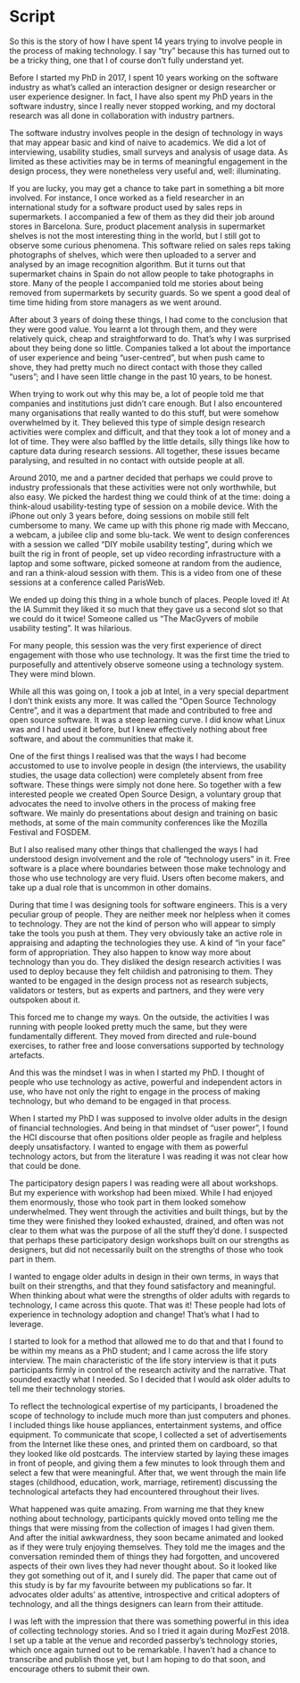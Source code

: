 # Script

So this is the story of how I have spent 14 years trying to involve people in the process of making technology. I say “try” because this has turned out to be a tricky thing, one that I of course don’t fully understand yet. 

Before I started my PhD in 2017, I spent 10 years working on the software industry as what’s called an interaction designer or design researcher or user experience designer. In fact, I have also spent my PhD years in the software industry, since I really never stopped working, and my doctoral research was all done in collaboration with industry partners. 

The software industry involves people in the design of technology in ways that may appear basic and kind of naive to academics. We did a lot of interviewing, usability studies, small surveys and analysis of usage data. As limited as these activities may be in terms of meaningful engagement in the design process, they were nonetheless very useful and, well: illuminating.

If you are lucky, you may get a chance to take part in something a bit more involved. For instance, I once worked as a field researcher in an international study for a software product used by sales reps in supermarkets. I accompanied a few of them as they did their job around stores in Barcelona. Sure, product placement analysis in supermarket shelves is not the most interesting thing in the world, but I still got to observe some curious phenomena. This software relied on sales reps taking photographs of shelves, which were then uploaded to a server and analysed by an image recognition algorithm. But it turns out that supermarket chains in Spain do not allow people to take photographs in store. Many of the people I accompanied told me stories about being removed from supermarkets by security guards. So we spent a good deal of time time hiding from store managers as we went around.

After about 3 years of doing these things, I had come to the conclusion that they were good value. You learnt a lot through them, and they were relatively quick, cheap and straightforward to do. That’s why I was surprised about they being done so little. Companies talked a lot about the importance of user experience and being “user-centred”, but when push came to shove, they had pretty much no direct contact with those they called “users”; and I have seen little change in the past 10 years, to be honest.

When trying to work out why this may be, a lot of people told me that companies and institutions just didn’t care enough. But I also encountered many organisations that really wanted to do this stuff, but were somehow overwhelmed by it. They believed this type of simple design research activities were complex and difficult, and that they took a lot of money and a lot of time. They were also baffled by the little details, silly things like how to capture data during research sessions. All together, these issues became paralysing, and resulted in no contact with outside people at all.

Around 2010, me and a partner decided that perhaps we could prove to industry professionals that these activities were not only worthwhile, but also easy. We picked the hardest thing we could think of at the time: doing a think-aloud usability-testing type of session on a mobile device. With the iPhone out only 3 years before, doing sessions on mobile still felt cumbersome to many. We came up with this phone rig made with Meccano, a webcam, a jubilee clip and some blu-tack. We went to design conferences with a session we called “DIY mobile usability testing”, during which we built the rig in front of people, set up video recording infrastructure with a laptop and some software, picked someone at random from the audience, and ran a think-aloud session with them. This is a video from one of these sessions at a conference called ParisWeb.

We ended up doing this thing in a whole bunch of places. People loved it! At the IA Summit they liked it so much that they gave us a second slot so that we could do it twice! Someone called us “The MacGyvers of mobile usability testing”. It was hilarious. 

For many people, this session was the very first experience of direct engagement with those who use technology. It was the first time the tried to purposefully and attentively observe someone using a technology system. They were mind blown. 

While all this was going on, I took a job at Intel, in a very special department I don’t think exists any more. It was called the “Open Source Technology Centre”, and it was a department that made and contributed to free and open source software. It was a steep learning curve. I did know what Linux was and I had used it before, but I knew effectively nothing about free software, and about the communities that make it. 

One of the first things I realised was that the ways I had become accustomed to use to involve people in design (the interviews, the usability studies, the usage data collection) were completely absent from free software. These things were simply not done here. So together with a few interested people we created Open Source Design, a voluntary group that advocates the need to involve others in the process of making free software. We mainly do presentations about design and training on basic methods, at some of the main community conferences like the Mozilla Festival and FOSDEM.

But I also realised many other things that challenged the ways I had understood design involvement and the role of “technology users” in it. Free software is a place where boundaries between those make technology and those who use technology are very fluid. Users often become makers, and take up a dual role that is uncommon in other domains. 

During that time I was designing tools for software engineers. This is a very peculiar group of people. They are neither meek nor helpless when it comes to technology. They are not the kind of person who will appear to simply take the tools you push at them. They very obviously take an active role in appraising and adapting the technologies they use. A kind of “in your face” form of appropriation. They also happen to know way more about technology than you do. They disliked the design research activities I was used to deploy because they felt childish and patronising to them. They wanted to be engaged in the design process not as research subjects, validators or testers, but as experts and partners, and they were very outspoken about it. 

This forced me to change my ways. On the outside, the activities I was running with people looked pretty much the same, but they were fundamentally different. They moved from directed and rule-bound exercises, to rather free and loose conversations supported by technology artefacts. 

And this was the mindset I was in when I started my PhD. I thought of people who use technology as active, powerful and independent actors in use, who have not only the right to engage in the process of making technology, but who demand to be engaged in that process. 

When I started my PhD I was supposed to involve older adults in the design of financial technologies. And being in that mindset of “user power”, I found the HCI discourse that often positions older people as fragile and helpless deeply unsatisfactory. I wanted to engage with them as powerful technology actors, but from the literature I was reading it was not clear how that could be done.

The participatory design papers I was reading were all about workshops. But my experience with workshop had been mixed. While I had enjoyed them enormously, those who took part in them looked somehow underwhelmed. They went through the activities and built things, but by the time they were finished they looked exhausted, drained, and often was not clear to them what was the purpose of all the stuff they’d done. I suspected that perhaps these participatory design workshops built on our strengths as designers, but did not necessarily built on the strengths of those who took part in them. 

I wanted to engage older adults in design in their own terms, in ways that built on their strengths, and that they found satisfactory and meaningful. When thinking about what were the strengths of older adults with regards to technology, I came across this quote. That was it! These people had lots of experience in technology adoption and change! That’s what I had to leverage. 

I started to look for a method that allowed me to do that and that I found to be within my means as a PhD student; and I came across the life story interview. The main characteristic of the life story interview is that it puts participants firmly in control of the research activity and the narrative. That sounded exactly what I needed. So I decided that I would ask older adults to tell me their technology stories. 

To reflect the technological expertise of my participants, I broadened the scope of technology to include much more than just computers and phones. I included things like house appliances, entertainment systems, and office equipment. To communicate that scope, I collected a set of advertisements from the Internet like these ones, and printed them on cardboard, so that they looked like old postcards. The interview started by laying these images in front of people, and giving them a few minutes to look through them and select a few that were meaningful. After that, we went through the main life stages (childhood, education, work, marriage, retirement) discussing the technological artefacts they had encountered throughout their lives. 

What happened was quite amazing. From warning me that they knew nothing about technology, participants quickly moved onto telling me the things that were missing from the collection of images I had given them. And after the initial awkwardness, they soon became animated and looked as if they were truly enjoying themselves. They told me the images and the conversation reminded them of things they had forgotten, and uncovered aspects of their own lives they had never thought about. So it looked like they got something out of it, and I surely did. The paper that came out of this study is by far my favourite between my publications so far. It advocates older adults’ as attentive, introspective and critical adopters of technology, and all the things designers can learn from their attitude. 

I was left with the impression that there was something powerful in this idea of collecting technology stories. And so I tried it again during MozFest 2018. I set up a table at the venue and recorded passerby’s technology stories, which once again turned out to be remarkable. I haven’t had a chance to transcribe and publish those yet, but I am hoping to do that soon, and encourage others to submit their own.


